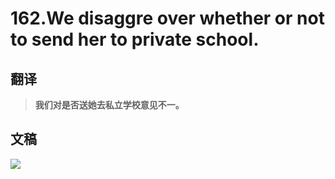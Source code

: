 # 162.We disaggre over whether or not to send her to private school.

## 翻译

> **我们对是否送她去私立学校意见不一。**

## 文稿

![](https://cdn.jsdelivr.net/gh/imtianx/speaking180/img/162.jpg)

